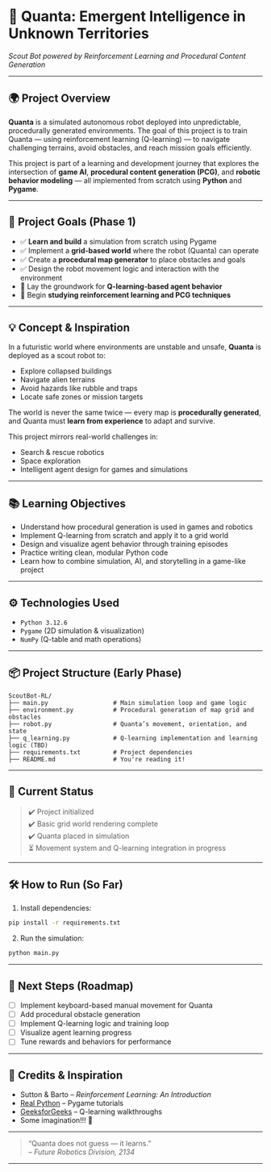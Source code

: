 # 🤖 Quanta: Emergent Intelligence in Unknown Territories

*Scout Bot powered by Reinforcement Learning and Procedural Content Generation*

---

## 🌍 Project Overview

**Quanta** is a simulated autonomous robot deployed into unpredictable, procedurally generated environments. The goal of this project is to train Quanta — using reinforcement learning (Q-learning) — to navigate challenging terrains, avoid obstacles, and reach mission goals efficiently.

This project is part of a learning and development journey that explores the intersection of **game AI**, **procedural content generation (PCG)**, and **robotic behavior modeling** — all implemented from scratch using **Python** and **Pygame**.

---

## 🎯 Project Goals (Phase 1)

- ✅ **Learn and build** a simulation from scratch using Pygame
- ✅ Implement a **grid-based world** where the robot (Quanta) can operate
- ✅ Create a **procedural map generator** to place obstacles and goals
- ✅ Design the robot movement logic and interaction with the environment
- 🚧 Lay the groundwork for **Q-learning-based agent behavior**
- 🧠 Begin **studying reinforcement learning and PCG techniques**

---

## 💡 Concept & Inspiration

In a futuristic world where environments are unstable and unsafe, **Quanta** is deployed as a scout robot to:
- Explore collapsed buildings
- Navigate alien terrains
- Avoid hazards like rubble and traps
- Locate safe zones or mission targets

The world is never the same twice — every map is **procedurally generated**, and Quanta must **learn from experience** to adapt and survive.

This project mirrors real-world challenges in:
- Search & rescue robotics
- Space exploration
- Intelligent agent design for games and simulations

---

## 📚 Learning Objectives

- Understand how procedural generation is used in games and robotics
- Implement Q-learning from scratch and apply it to a grid world
- Design and visualize agent behavior through training episodes
- Practice writing clean, modular Python code
- Learn how to combine simulation, AI, and storytelling in a game-like project

---

## ⚙️ Technologies Used

- `Python 3.12.6`
- `Pygame` (2D simulation & visualization)
- `NumPy` (Q-table and math operations)

---

## 📦 Project Structure (Early Phase)

```
ScoutBot-RL/
├── main.py                  # Main simulation loop and game logic
├── environment.py           # Procedural generation of map grid and obstacles
├── robot.py                 # Quanta’s movement, orientation, and state
├── q_learning.py            # Q-learning implementation and learning logic (TBD)
├── requirements.txt         # Project dependencies
├── README.md                # You're reading it!
```

---

## 🚧 Current Status

> ✔️ Project initialized  
> ✔️ Basic grid world rendering complete  
> ✔️ Quanta placed in simulation  
> ⏳ Movement system and Q-learning integration in progress  

---

## 🛠️ How to Run (So Far)

1. Install dependencies:
```bash
pip install -r requirements.txt
```

2. Run the simulation:
```bash
python main.py
```

---

## 🧭 Next Steps (Roadmap)

- [ ] Implement keyboard-based manual movement for Quanta
- [ ] Add procedural obstacle generation
- [ ] Implement Q-learning logic and training loop
- [ ] Visualize agent learning progress
- [ ] Tune rewards and behaviors for performance

---

## 📖 Credits & Inspiration

- Sutton & Barto – *Reinforcement Learning: An Introduction*  
- [Real Python](https://realpython.com/pygame-a-primer/) – Pygame tutorials  
- [GeeksforGeeks](https://www.geeksforgeeks.org/q-learning-in-python/) – Q-learning walkthroughs  
- Some imagination!!! 🚀


---

> “Quanta does not guess — it learns.”  
> *– Future Robotics Division, 2134*

---
